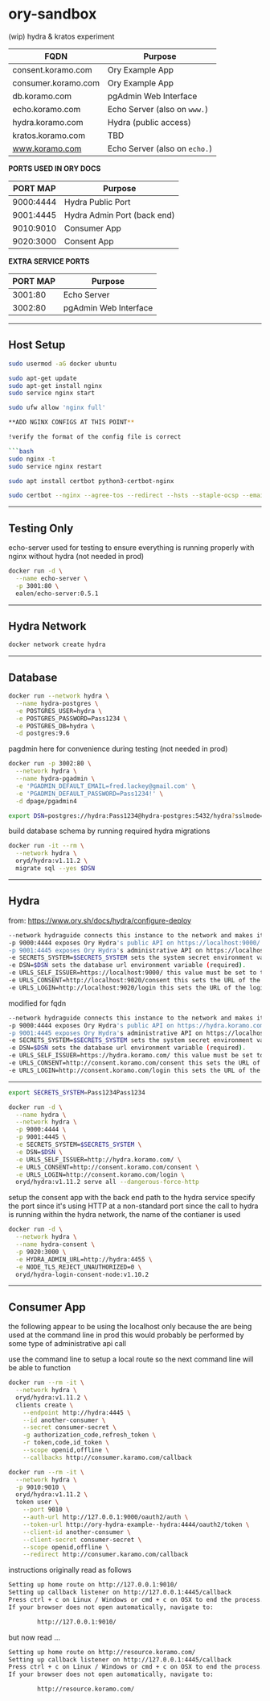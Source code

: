 # ory-sandbox
(wip) hydra &amp; kratos experiment

| FQDN | Purpose |
|----|----|
| consent.koramo.com	| Ory Example App |
| consumer.koramo.com	| Ory Example App |
| db.koramo.com	      | pgAdmin Web Interface |
| echo.koramo.com	    | Echo Server (also on `www.`) |
| hydra.koramo.com	  | Hydra (public access)   |
| kratos.koramo.com	  | TBD |
| www.koramo.com      | Echo Server (also on `echo.`) |

**PORTS USED IN ORY DOCS**

| PORT MAP | Purpose |
|----|----|
| 9000:4444 | Hydra Public Port |
| 9001:4445 | Hydra Admin Port (back end) |
| 9010:9010 | Consumer App |
| 9020:3000 | Consent App |

**EXTRA SERVICE PORTS**

| PORT MAP | Purpose |
|----|----|
| 3001:80   | Echo Server |
| 3002:80   | pgAdmin Web Interface |

-----

## Host Setup

```bash
sudo usermod -aG docker ubuntu

sudo apt-get update
sudo apt-get install nginx
sudo service nginx start

sudo ufw allow 'nginx full'

**ADD NGINX CONFIGS AT THIS POINT**

!verify the format of the config file is correct

```bash
sudo nginx -t
sudo service nginx restart

sudo apt install certbot python3-certbot-nginx

sudo certbot --nginx --agree-tos --redirect --hsts --staple-ocsp --email fred.lackey@gmail.com -d auth.koramo.com,consent.koramo.com,consumer.koramo.com,db.koramo.com,echo.koramo.com,hydra.koramo.com,kratos.koramo.com,members.koramo.com,resource.koramo.com,userapp.koramo.com,www.koramo.com,koramo.com
```

-----

## Testing Only

echo-server used for testing to ensure everything is running properly with nginx without hydra (not needed in prod)

```bash
docker run -d \
  --name echo-server \
  -p 3001:80 \
  ealen/echo-server:0.5.1
```
-----

## Hydra Network

```bash
docker network create hydra
```
-----

## Database

```bash
docker run --network hydra \
  --name hydra-postgres \
  -e POSTGRES_USER=hydra \
  -e POSTGRES_PASSWORD=Pass1234 \
  -e POSTGRES_DB=hydra \
  -d postgres:9.6
```
pagdmin here for convenience during testing (not needed in prod)

```bash
docker run -p 3002:80 \
  --network hydra \
  --name hydra-pgadmin \
  -e 'PGADMIN_DEFAULT_EMAIL=fred.lackey@gmail.com' \
  -e 'PGADMIN_DEFAULT_PASSWORD=Pass1234!' \
  -d dpage/pgadmin4

export DSN=postgres://hydra:Pass1234@hydra-postgres:5432/hydra?sslmode=disable
```
build database schema by running required hydra migrations

```bash
docker run -it --rm \
  --network hydra \
  oryd/hydra:v1.11.2 \
  migrate sql --yes $DSN
```
-----

## Hydra

from: https://www.ory.sh/docs/hydra/configure-deploy

```bash
--network hydraguide connects this instance to the network and makes it possible to connect to the PostgreSQL database.
-p 9000:4444 exposes Ory Hydra's public API on https://localhost:9000/.
-p 9001:4445 exposes Ory Hydra's administrative API on https://localhost:9001/.
-e SECRETS_SYSTEM=$SECRETS_SYSTEM sets the system secret environment variable (required).
-e DSN=$DSN sets the database url environment variable (required).
-e URLS_SELF_ISSUER=https://localhost:9000/ this value must be set to the publicly available URL of Ory Hydra (required).
-e URLS_CONSENT=http://localhost:9020/consent this sets the URL of the consent provider (required). We will set up the service that handles requests at that URL in the next sections.
-e URLS_LOGIN=http://localhost:9020/login this sets the URL of the login provider (required). We will set up the service that handles requests at that URL in the next sections.
```
modified for fqdn

```bash
--network hydraguide connects this instance to the network and makes it possible to connect to the PostgreSQL database.
-p 9000:4444 exposes Ory Hydra's public API on https://hydra.koramo.com/.
-p 9001:4445 exposes Ory Hydra's administrative API on https://localhost:9001/.
-e SECRETS_SYSTEM=$SECRETS_SYSTEM sets the system secret environment variable (required).
-e DSN=$DSN sets the database url environment variable (required).
-e URLS_SELF_ISSUER=https://hydra.koramo.com/ this value must be set to the publicly available URL of Ory Hydra (required).
-e URLS_CONSENT=http://consent.koramo.com/consent this sets the URL of the consent provider (required). We will set up the service that handles requests at that URL in the next sections.
-e URLS_LOGIN=http://consent.koramo.com/login this sets the URL of the login provider (required). We will set up the service that handles requests at that URL in the next sections.
```
-----

```bash
export SECRETS_SYSTEM=Pass1234Pass1234

docker run -d \
  --name hydra \
  --network hydra \
  -p 9000:4444 \
  -p 9001:4445 \
  -e SECRETS_SYSTEM=$SECRETS_SYSTEM \
  -e DSN=$DSN \
  -e URLS_SELF_ISSUER=http://hydra.koramo.com/ \
  -e URLS_CONSENT=http://consent.koramo.com/consent \
  -e URLS_LOGIN=http://consent.koramo.com/login \
  oryd/hydra:v1.11.2 serve all --dangerous-force-http
```
setup the consent app with the back end path to the hydra service
specify the port since it's using HTTP at a non-standard port
since the call to hydra is running within the hydra network, the name of the contianer is used

```bash
docker run -d \
  --network hydra \
  --name hydra-consent \
  -p 9020:3000 \
  -e HYDRA_ADMIN_URL=http://hydra:4455 \
  -e NODE_TLS_REJECT_UNAUTHORIZED=0 \
  oryd/hydra-login-consent-node:v1.10.2
```
-----

## Consumer App

the following appear to be using the localhost only because the are being used at the command line
in prod this would probably be performed by some type of administrative api call

use the command line to setup a local route so the next command line will be able to function  

```bash
docker run --rm -it \
  --network hydra \
  oryd/hydra:v1.11.2 \
  clients create \
    --endpoint http://hydra:4445 \
    --id another-consumer \
    --secret consumer-secret \
    -g authorization_code,refresh_token \
    -r token,code,id_token \
    --scope openid,offline \
    --callbacks http://consumer.karamo.com/callback

docker run --rm -it \
  --network hydra \
  -p 9010:9010 \
  oryd/hydra:v1.11.2 \
  token user \
    --port 9010 \
    --auth-url http://127.0.0.1:9000/oauth2/auth \
    --token-url http://ory-hydra-example--hydra:4444/oauth2/token \
    --client-id another-consumer \
    --client-secret consumer-secret \
    --scope openid,offline \
    --redirect http://consumer.karamo.com/callback
```
instructions originally read as follows

```bash
Setting up home route on http://127.0.0.1:9010/
Setting up callback listener on http://127.0.0.1:4445/callback
Press ctrl + c on Linux / Windows or cmd + c on OSX to end the process.
If your browser does not open automatically, navigate to:

        http://127.0.0.1:9010/
```
but now read ...

```bash
Setting up home route on http://resource.koramo.com/
Setting up callback listener on http://127.0.0.1:4445/callback
Press ctrl + c on Linux / Windows or cmd + c on OSX to end the process.
If your browser does not open automatically, navigate to:

        http://resource.koramo.com/
```
